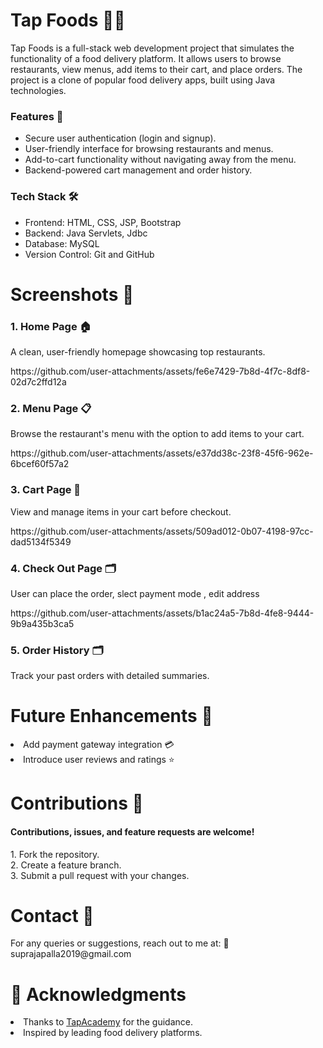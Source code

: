 <h1>Tap Foods 🍔🍕</h1>
<p>Tap Foods is a full-stack web development project that simulates the functionality of a food delivery platform. It allows users to browse restaurants, view menus, add items to their cart, and place orders. The project is a clone of popular food delivery apps, built using Java technologies.</p>

<h3>Features 🚀</h3>
<ul>
  <li>Secure user authentication (login and signup).</li>
  <li>User-friendly interface for browsing restaurants and menus.</li>
  <li>Add-to-cart functionality without navigating away from the menu.</li>
  <li>Backend-powered cart management and order history.</li>
</ul>

<h3>Tech Stack 🛠️</h3>
<ul>
  <li>Frontend: HTML, CSS, JSP, Bootstrap</li>
  <li>Backend: Java Servlets, Jdbc</li>
  <li>Database: MySQL</li>
  <li>Version Control: Git and GitHub</li>
</ul>
<h1>Screenshots 📸</h1>
<h3>1. Home Page 🏠</h3>
<p>A clean, user-friendly homepage showcasing top restaurants.</p>
https://github.com/user-attachments/assets/fe6e7429-7b8d-4f7c-8df8-02d7c2ffd12a

<h3>2. Menu Page 📋</h3>
<p>Browse the restaurant's menu with the option to add items to your cart.</p>
https://github.com/user-attachments/assets/e37dd38c-23f8-45f6-962e-6bcef60f57a2

<h3>3.  Cart Page 🛒</h3>
<p>View and manage items in your cart before checkout.</p>
https://github.com/user-attachments/assets/509ad012-0b07-4198-97cc-dad5134f5349

<h3>4. Check Out Page 🗂️</h3>
<p>User can place the order, slect payment mode , edit address</p>
https://github.com/user-attachments/assets/b1ac24a5-7b8d-4fe8-9444-9b9a435b3ca5

<h3>5. Order History 🗂️</h3>
<p>Track your past orders with detailed summaries.</p>

<h1>Future Enhancements 📝</h1>
<li>Add payment gateway integration 💳</li>
<li>Introduce user reviews and ratings ⭐</li>

<h1>Contributions 🤝</h1>
<h4>Contributions, issues, and feature requests are welcome!</h4>
1. Fork the repository.<br>
2. Create a feature branch.<br>
3. Submit a pull request with your changes.

<h1>Contact 📧</h1>
For any queries or suggestions, reach out to me at:
📧 <a>suprajapalla2019@gmail.com</a>

<h1>🌟 Acknowledgments</h1>
<li>Thanks to <a href="https://thetapacademy.com/" >TapAcademy</a> for the guidance.</li>
<li>Inspired by leading food delivery platforms.</li>
